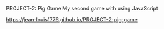 PROJECT-2: Pig Game
My second game with using JavaScript

https://jean-louis1776.github.io/PROJECT-2-pig-game